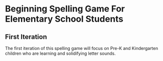 # Beginning Spelling Game For Elementary School Students

## First Iteration 

The first iteration of this spelling game will focus on Pre-K and Kindergarten children who are learning and solidifying letter sounds.
